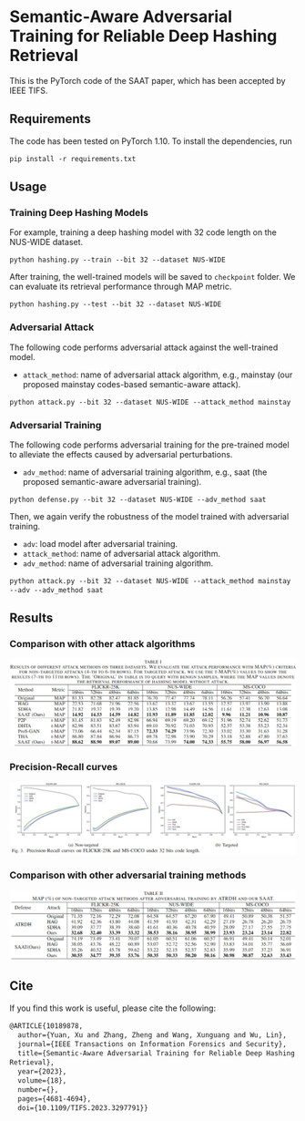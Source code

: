# Semantic-Aware Adversarial Training for Reliable Deep Hashing Retrieval

This is the PyTorch code of the SAAT paper, which has been accepted by IEEE TIFS.


## Requirements

The code has been tested on PyTorch 1.10. To install the dependencies, run

```shell
pip install -r requirements.txt
```


## Usage

### Training Deep Hashing Models

For example, training a deep hashing model with 32 code length on the NUS-WIDE dataset.
```shell
python hashing.py --train --bit 32 --dataset NUS-WIDE
```

After training, the well-trained models will be saved to `checkpoint` folder. We can evaluate its retrieval performance through MAP metric.

```shell
python hashing.py --test --bit 32 --dataset NUS-WIDE
```

### Adversarial Attack
The following code performs adversarial attack against the well-trained model.

- `attack_method`: name of adversarial attack algorithm, e.g., mainstay (our proposed mainstay codes-based semantic-aware attack).

```shell
python attack.py --bit 32 --dataset NUS-WIDE --attack_method mainstay
```

### Adversarial Training
The following code performs adversarial training for the pre-trained model to alleviate the effects caused by adversarial perturbations.

- `adv_method`: name of adversarial training algorithm, e.g., saat (the proposed semantic-aware adversarial training).

```shell
python defense.py --bit 32 --dataset NUS-WIDE --adv_method saat
```

Then, we again verify the robustness of the model trained with adversarial training.

- `adv`: load model after adversarial training.
- `attack_method`: name of adversarial attack algorithm.
- `adv_method`: name of adversarial training algorithm.

```shell
python attack.py --bit 32 --dataset NUS-WIDE --attack_method mainstay --adv --adv_method saat 
```

## Results

### Comparison with other attack algorithms

![adversarial attck](./figure/adversarial%20attack.jpg?raw=true)


### Precision-Recall curves

![pr curves](./figure/pr%20curves.jpg?raw=true)

### Comparison with other adversarial training methods

![adversarial training](./figure/adversarial%20training.jpg?raw=true)


## Cite
If you find this work is useful, please cite the following:

```
@ARTICLE{10189878,
  author={Yuan, Xu and Zhang, Zheng and Wang, Xunguang and Wu, Lin},
  journal={IEEE Transactions on Information Forensics and Security}, 
  title={Semantic-Aware Adversarial Training for Reliable Deep Hashing Retrieval}, 
  year={2023},
  volume={18},
  number={},
  pages={4681-4694},
  doi={10.1109/TIFS.2023.3297791}}
```